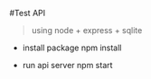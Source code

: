 #Test API 

> using node + express + sqlite

- install package
npm install

- run api server
npm start
